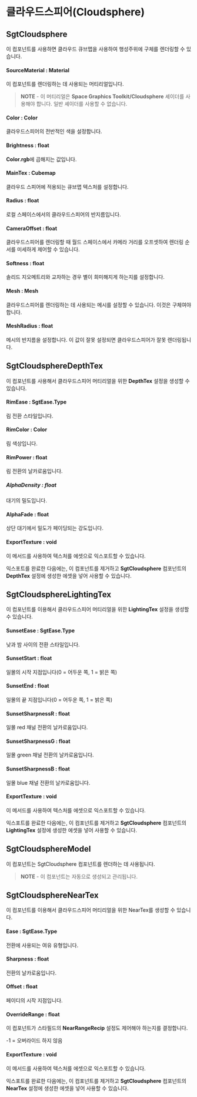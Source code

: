 # 클라우드스피어(Cloudsphere)

## SgtCloudsphere

이 컴포넌트를 사용하면 클라우드 큐브맵을 사용하여 행성주위에 구체를 렌더링할 수 있습니다.

#### SourceMaterial : Material

이 컴포넌트를 렌더링하는 데 사용되는 머티리얼입니다.

> **NOTE** - 이 머티리얼은 **Space Graphics Toolkit/Cloudsphere** 셰이더를 사용해야 합니다. 일반 셰이더를 사용할 수 없습니다.

#### Color : Color

클라우드스피어의 전반적인 색을 설정합니다.

#### Brightness : float

**Color.rgb**에 곱해지는 값입니다.

#### MainTex : Cubemap

클라우드 스피어에 적용되는 큐브맵 텍스처를 설정합니다.

#### Radius : float

로컬 스페이스에서의 클라우드스피어의 반지름입니다.

#### CameraOffset : float

클라우드스피어를 렌더링할 때 월드 스페이스에서 카메라 거리를 오프셋하여 렌더링 순서를 미세하게 제어할 수 있습니다.

#### Softness : float

솔리드 지오메트리와 교차하는 경우 별이 희미해지게 하는지를 설정합니다.

#### Mesh : Mesh

클라우드스피어를 렌더링하는 데 사용되는 메시를 설정할 수 있습니다. 이것은 구체여야 합니다.

#### MeshRadius : float

메시의 반지름을 설정합니다. 이 값이 잘못 설정되면 클라우드스피어가 잘못 렌더링됩니다.

## SgtCloudsphereDepthTex

이 컴포넌트를 사용해서 클라우드스피어 머티리얼을 위한 **DepthTex** 설정을 생성할 수 있습니다.

#### RimEase : SgtEase.Type

림 전환 스타일입니다.

#### RimColor : Color

림 색상입니다.

#### RimPower : float

림 전환의 날카로움입니다.

##### AlphaDensity : float

대기의 밀도입니다.

#### AlphaFade : float

상단 대기에서 밀도가 페이딩되는 강도입니다.

#### ExportTexture : void

이 메서드를 사용하여 텍스처를 에셋으로 익스포트할 수 있습니다.

익스포트를 완료한 다음에는, 이 컴포넌트를 제거하고 **SgtCloudsphere** 컴포넌트의 **DepthTex** 설정에 생성한 에셋을 넣어 사용할 수 있습니다.

## SgtCloudsphereLightingTex

이 컴포넌트를 이용해서 클라우드스피어 머티리얼을 위한 **LightingTex** 설정을 생성할 수 있습니다.

#### SunsetEase : SgtEase.Type

낮과 밤 사이의 전환 스타일입니다.

#### SunsetStart : float

일몰의 시작 지점입니다(0 = 어두운 쪽, 1 = 밝은 쪽)

#### SunsetEnd : float

일몰의 끝 지점입니다(0 = 어두운 쪽, 1 = 밝은 쪽)

#### SunsetSharpnessR : float

일몰 red 채널 전환의 날카로움입니다.

#### SunsetSharpnessG : float

일몰 green 채널 전환의 날카로움입니다.

#### SunsetSharpnessB : float

일몰 blue 채널 전환의 날카로움입니다.

#### ExportTexture : void

이 메서드를 사용하여 텍스처를 에셋으로 익스포트할 수 있습니다.

익스포트를 완료한 다음에는, 이 컴포넌트를 제거하고 **SgtCloudsphere** 컴포넌트의 **LightingTex** 설정에 생성한 에셋을 넣어 사용할 수 있습니다.

## SgtCloudsphereModel

이 컴포넌트는 SgtCloudsphere 컴포넌트를 렌더하는 데 사용됩니다.

> **NOTE** - 이 컴포넌트는 자동으로 생성되고 관리됩니다.

## SgtCloudsphereNearTex

이 컴포넌트를 이용해서 클라우드스피어 머티리얼을 위한 NearTex를 생성할 수 있습니다.

#### Ease : SgtEase.Type

전환에 사용되는 여유 유형입니다.

#### Sharpness : float

전환의 날카로움입니다.

#### Offset : float

페이디의 시작 지점입니다.

#### OverrideRange : float

이 컴포넌트가 스타필드의 **NearRangeRecip** 설정도 제어해야 하는지를 결정합니다.

-1 = 오버라이드 하지 않음

#### ExportTexture : void

이 메서드를 사용하여 텍스처를 에셋으로 익스포트할 수 있습니다.

익스포트를 완료한 다음에는, 이 컴포넌트를 제거하고 **SgtCloudsphere** 컴포넌트의 **NearTex** 설정에 생성한 에셋을 넣어 사용할 수 있습니다.